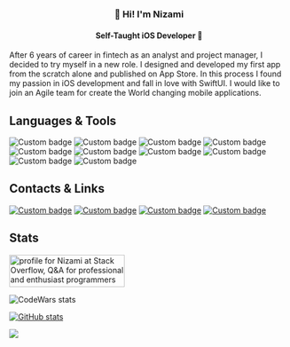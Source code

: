 <h3 align="center">👋 Hi! I'm Nizami</h3>
<h4 align="center">Self-Taught iOS Developer </h4>

<p align="leading">After 6 years of career in fintech as an analyst and project manager, I decided to try myself in a new role. I designed and developed my first app from the scratch alone and published on App Store. In this process I found my passion in iOS development and fall in love with SwiftUI. I would like to join an Agile team for create the World changing mobile applications.</p>

<h2 align="leading">Languages & Tools</h2>
<p align="leading">
<img alt="Custom badge" src="https://img.shields.io/badge/Swift-black?style=for-the-badge&logo=swift">
<img alt="Custom badge" src="https://img.shields.io/badge/Swiftui-black?style=for-the-badge&logo=swift&logoColor=blue">
<img alt="Custom badge" src="https://img.shields.io/badge/xcode-black?style=for-the-badge&logo=xcode">
<img alt="Custom badge" src="https://img.shields.io/badge/App%20Store%20Connect-black?style=for-the-badge&logo=app-store">
<img alt="Custom badge" src="https://img.shields.io/badge/git-black?style=for-the-badge&logo=git">
<img alt="Custom badge" src="https://img.shields.io/badge/figma-black?style=for-the-badge&logo=figma">
<img alt="Custom badge" src="https://img.shields.io/badge/HIG-black?style=for-the-badge&logo=apple">
<img alt="Custom badge" src="https://img.shields.io/badge/jira-black?style=for-the-badge&logo=jira">
<img alt="Custom badge" src="https://img.shields.io/badge/CloudKit%20Console-black?style=for-the-badge">
<img alt="Custom badge" src="https://img.shields.io/badge/sql-black?style=for-the-badge&logo">
</p>

<h2 align="leading">Contacts & Links</h2>
<p align="leading">
<a href="https://www.linkedin.com/in/nizamitagiyev/"><img alt="Custom badge" src="https://img.shields.io/badge/LinkedIn-black?style=for-the-badge&logo=LinkedIn&logoColor=blue"></a>
<a href="https://t.me/The_Perfect_Legend"><img alt="Custom badge" src="https://img.shields.io/badge/Telegram-black?style=for-the-badge&logo=Telegram"></a>
<a href="https://www.instagram.com/hustla_la_vista/"><img alt="Custom badge" src="https://img.shields.io/badge/Instagram-black?style=for-the-badge&logo=Instagram"></a>
<a href="https://apps.apple.com/us/developer/nizami-tagiyev/id1580667722"><img alt="Custom badge" src="https://img.shields.io/badge/App%20Store-black?style=for-the-badge&logo=app-store"></a>
</p>

<h2 align="leading">Stats</h2>

<a href="https://stackoverflow.com/users/14737138/nizami"><img src="https://stackoverflow.com/users/flair/14737138.png?theme=dark" width="208" height="58" alt="profile for Nizami at Stack Overflow, Q&amp;A for professional and enthusiast programmers" title="profile for Nizami at Stack Overflow, Q&amp;A for professional and enthusiast programmers"></a>

![CodeWars stats](https://www.codewars.com/users/The_Perfect_Legend/badges/large)

[![GitHub stats](https://github-readme-stats.vercel.app/api?username=ThePerfectLegend&count_private=true&show_icons=true&theme=algolia&hide_title=true&include_all_commits=true)](https://github.com/ThePerfectLegend/github-readme-stats)

<p align="leading"> <img src="https://komarev.com/ghpvc/?username=ThePerfectLegend&style=for-the-badge&label=Profile%20views&=flat&color=blueviolet" /> </p>

<!--
**ThePerfectLegend/ThePerfectLegend** is a ✨ _special_ ✨ repository because its `README.md` (this file) appears on your GitHub profile.

Here are some ideas to get you started:

- 🔭 I’m currently working on ...
- 🌱 I’m currently learning ...
- 👯 I’m looking to collaborate on ...
- 🤔 I’m looking for help with ...
- 💬 Ask me about ...
- 📫 How to reach me: ...
- 😄 Pronouns: ...
- ⚡ Fun fact: ...

<h5 align="leading">iOS Technologies & Frameworks</h5>
<p align="leading">
<img alt="Custom badge" src="https://img.shields.io/badge/Foundation-black?style=for-the-badge&logo=framework">
<img alt="Custom badge" src="https://img.shields.io/badge/CoreData-black?style=for-the-badge&logo=framework">
<img alt="Custom badge" src="https://img.shields.io/badge/Combine-black?style=for-the-badge&logo=framework">
<img alt="Custom badge" src="https://img.shields.io/badge/URLSession-black?style=for-the-badge&logo=framework">
<img alt="Custom badge" src="https://img.shields.io/badge/MapKit-black?style=for-the-badge&logo=framework">
<img alt="Custom badge" src="https://img.shields.io/badge/CoreLocation-black?style=for-the-badge&logo=framework">
<img alt="Custom badge" src="https://img.shields.io/badge/CloudKit-black?style=for-the-badge&logo=framework">
<img alt="Custom badge" src="https://img.shields.io/badge/UserDefaults-black?style=for-the-badge&logo=framework">
</p>
-->
